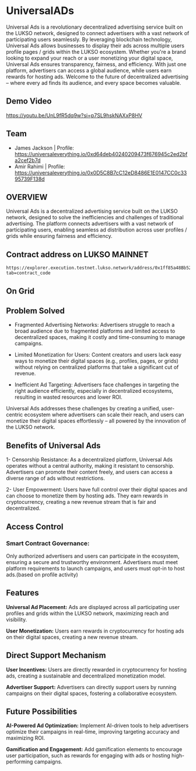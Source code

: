 # UniversalADs

Universal Ads is a revolutionary decentralized advertising service built on the LUKSO network, designed to connect advertisers with a vast network of participating users seamlessly. By leveraging blockchain technology, Universal Ads allows businesses to display their ads across multiple users profile pages / grids within the LUKSO ecosystem. Whether you're a brand looking to expand your reach or a user monetizing your digital space, Universal Ads ensures transparency, fairness, and efficiency. With just one platform, advertisers can access a global audience, while users earn rewards for hosting ads. Welcome to the future of decentralized advertising – where every ad finds its audience, and every space becomes valuable.

## Demo Video
https://youtu.be/UnL9fR5dq9w?si=p7SL9hskNAXxP8HV

## Team
-  James Jackson | Profile: https://universaleverything.io/0xd64deb40240209473f676945c2ed2bfa2cef2b7d
-  Amir Rahimi | Profile: https://universaleverything.io/0x0D5C8B7cC12eD8486E1E0147CC0c3395739F138d

## OVERVIEW

Universal Ads is a decentralized advertising service built on the LUKSO network, designed to solve the inefficiencies and challenges of traditional advertising. The platform connects advertisers with a vast network of participating users, enabling seamless ad distribution across user profiles / grids while ensuring fairness and efficiency.

## Contract address on LUKSO MAINNET
```
https://explorer.execution.testnet.lukso.network/address/0x1ff85a48Bb52Fd1B7B96FDE041765D0815233BF0?tab=contract_code
```
## On Grid


## Problem Solved
- Fragmented Advertising Networks:
Advertisers struggle to reach a broad audience due to fragmented platforms and limited access to decentralized spaces, making it costly and time-consuming to manage campaigns.

- Limited Monetization for Users:
Content creators and users lack easy ways to monetize their digital spaces (e.g., profiles, pages, or grids) without relying on centralized platforms that take a significant cut of revenue.

- Inefficient Ad Targeting:
Advertisers face challenges in targeting the right audience efficiently, especially in decentralized ecosystems, resulting in wasted resources and lower ROI.

Universal Ads addresses these challenges by creating a unified, user-centric ecosystem where advertisers can scale their reach, and users can monetize their digital spaces effortlessly – all powered by the innovation of the LUKSO network.

## Benefits of Universal Ads
1- Censorship Resistance:
As a decentralized platform, Universal Ads operates without a central authority, making it resistant to censorship. Advertisers can promote their content freely, and users can access a diverse range of ads without restrictions.

2- User Empowerment:
Users have full control over their digital spaces and can choose to monetize them by hosting ads. They earn rewards in cryptocurrency, creating a new revenue stream that is fair and decentralized.


## Access Control
### Smart Contract Governance:
Only authorized advertisers and users can participate in the ecosystem, ensuring a secure and trustworthy environment.
Advertisers must meet platform requirements to launch campaigns, and users must opt-in to host ads.(based on profile activity)

## Features
**Universal Ad Placement:**
Ads are displayed across all participating user profiles and grids within the LUKSO network, maximizing reach and visibility.

**User Monetization:**
Users earn rewards in cryptocurrency for hosting ads on their digital spaces, creating a new revenue stream.

## Direct Support Mechanism
**User Incentives:**
Users are directly rewarded in cryptocurrency for hosting ads, creating a sustainable and decentralized monetization model.

**Advertiser Support:**
Advertisers can directly support users by running campaigns on their digital spaces, fostering a collaborative ecosystem.

## Future Possibilities

**AI-Powered Ad Optimization:**
Implement AI-driven tools to help advertisers optimize their campaigns in real-time, improving targeting accuracy and maximizing ROI.

**Gamification and Engagement:**
Add gamification elements to encourage user participation, such as rewards for engaging with ads or hosting high-performing campaigns.
